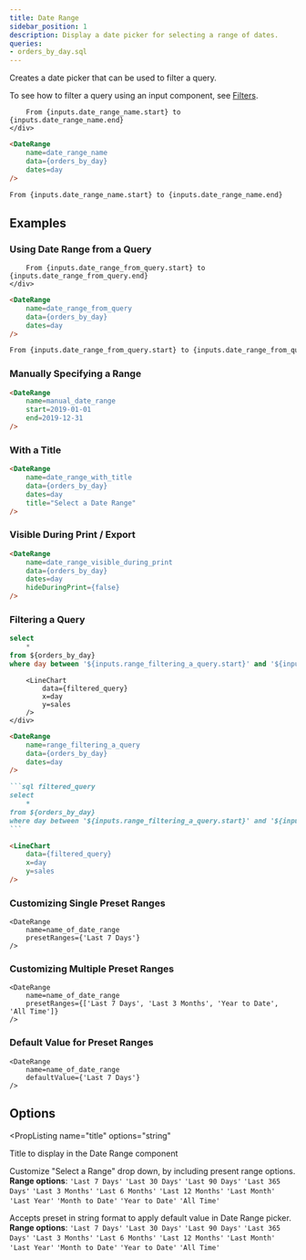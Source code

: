 ```yaml
---
title: Date Range
sidebar_position: 1
description: Display a date picker for selecting a range of dates.
queries: 
- orders_by_day.sql
---
```


Creates a date picker that can be used to filter a query.

To see how to filter a query using an input component, see [Filters](/core-concepts/filters).

<DocTab>
    <div slot='preview'>
        <DateRange
            name=date_range_name
            data={orders_by_day}
            dates=day
        />

        From {inputs.date_range_name.start} to {inputs.date_range_name.end}
    </div>

````markdown
<DateRange
    name=date_range_name
    data={orders_by_day}
    dates=day
/>

From {inputs.date_range_name.start} to {inputs.date_range_name.end}
````
</DocTab>

## Examples

### Using Date Range from a Query

<DocTab>
    <div slot='preview'>
        <DateRange
            name=date_range_from_query
            data={orders_by_day}
            dates=day
        />

        From {inputs.date_range_from_query.start} to {inputs.date_range_from_query.end}
    </div>

````markdown
<DateRange
    name=date_range_from_query
    data={orders_by_day}
    dates=day
/>

From {inputs.date_range_from_query.start} to {inputs.date_range_from_query.end}
````
</DocTab>

### Manually Specifying a Range

<DocTab>
    <div slot='preview'>
        <DateRange
            name=manual_date_range
            start=2019-01-01
            end=2019-12-31
        />
    </div>

```markdown
<DateRange
    name=manual_date_range
    start=2019-01-01
    end=2019-12-31
/>
```
</DocTab>

### With a Title

<DocTab>
    <div slot='preview'>
        <DateRange
            name=date_range_with_title
            data={orders_by_day}
            dates=day
            title="Select a Date Range"
        />
    </div>

```markdown
<DateRange
    name=date_range_with_title
    data={orders_by_day}
    dates=day
    title="Select a Date Range"
/>
```
</DocTab>

### Visible During Print / Export

<DocTab>
    <div slot='preview'>
        <DateRange
            name=date_range_visible_during_print
            data={orders_by_day}
            dates=day
            hideDuringPrint={false}
        />
    </div>

````markdown
<DateRange
    name=date_range_visible_during_print
    data={orders_by_day}
    dates=day
    hideDuringPrint={false}
/>
````
</DocTab>

### Filtering a Query

```sql filtered_query
select 
    *
from ${orders_by_day}
where day between '${inputs.range_filtering_a_query.start}' and '${inputs.range_filtering_a_query.end}'
```

<DocTab>
    <div slot='preview'>
        <DateRange
            name=range_filtering_a_query
            data={orders_by_day}
            dates=day
        />

        <LineChart
            data={filtered_query}
            x=day
            y=sales
        />
    </div>

````markdown
<DateRange
    name=range_filtering_a_query
    data={orders_by_day}
    dates=day
/>

```sql filtered_query
select 
    *
from ${orders_by_day}
where day between '${inputs.range_filtering_a_query.start}' and '${inputs.range_filtering_a_query.end}'
```

<LineChart
    data={filtered_query}
    x=day
    y=sales
/>
````
</DocTab>

### Customizing Single Preset Ranges

<DocTab>
    <div slot='preview'>
        <DateRange presetRanges={'Last 7 Days'}/>
    </div>

```svelte
<DateRange
    name=name_of_date_range
    presetRanges={'Last 7 Days'}
/>
```
</DocTab>

### Customizing Multiple Preset Ranges

<DocTab>
    <div slot='preview'>
        <DateRange presetRanges={['Last 7 Days', 'Last 3 Months', 'Year to Date', 'All Time']}/>
    </div>

````svelte
<DateRange
    name=name_of_date_range
    presetRanges={['Last 7 Days', 'Last 3 Months', 'Year to Date', 'All Time']}
/>
````
</DocTab>

### Default Value for Preset Ranges

<DocTab>
    <div slot='preview'>
        <DateRange defaultValue={'Last 7 Days'}/>
    </div>

````svelte
<DateRange
    name=name_of_date_range
    defaultValue={'Last 7 Days'}
/>
````
</DocTab>

## Options

<PropListing 
    name="name"
    description="Name of the DateRange, used to reference the selected values elsewhere as {`{inputs.name.start`} or {`inputs.name.end`}"
    required=true
    options="string"
/>
<PropListing 
    name="data"
    description="Query name, wrapped in curly braces"
    options="query name"
/>
<PropListing 
    name="dates"
    description="Column name from the query containing date range to span"
    options="column name"
/>
<PropListing 
    name="start"
    description="A manually specified start date to use for the range"
    options="string formatted YYYY-MM-DD"
/>
<PropListing 
    name="end"
    description="A manually specified end date to use for the range"
    options="string formatted YYYY-MM-DD"
/>
<PropListing 
    name="title"
    options="string"
>

Title to display in the Date Range component

</PropListing>
<PropListing 
    name="presetRanges"
    options= "string | array of values e.g. {`{['Last 7 Days', 'Last 30 Days']}`}"
    default=undefined
>

Customize "Select a Range" drop down, by including present range options. **Range options**: `'Last 7 Days'` `'Last 30 Days'` `'Last 90 Days'` `'Last 365 Days'` `'Last 3 Months'` `'Last 6 Months'` `'Last 12 Months'` `'Last Month'` `'Last Year'` `'Month to Date'` `'Year to Date'` `'All Time'`

</PropListing>
<PropListing 
    name="defaultValue"
    options= "string e.g. {'Last 7 Days'} or {'Last 6 Months'}"
    default=undefined
>


Accepts preset in string format to apply default value in Date Range picker. **Range options**: `'Last 7 Days'` `'Last 30 Days'` `'Last 90 Days'` `'Last 365 Days'` `'Last 3 Months'` `'Last 6 Months'` `'Last 12 Months'` `'Last Month'` `'Last Year'` `'Month to Date'` `'Year to Date'` `'All Time'`

</PropListing>
<PropListing 
    name="hideDuringPrint"
    description="Hide the component when the report is printed"
    options={["true", "false"]}
    default="true"
/>
